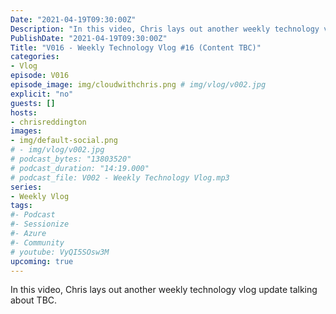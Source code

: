 ```yaml
---
Date: "2021-04-19T09:30:00Z"
Description: "In this video, Chris lays out another weekly technology vlog update talking about TBC"
PublishDate: "2021-04-19T09:30:00Z"
Title: "V016 - Weekly Technology Vlog #16 (Content TBC)"
categories:
- Vlog
episode: V016
episode_image: img/cloudwithchris.png # img/vlog/v002.jpg
explicit: "no"
guests: []
hosts:
- chrisreddington
images:
- img/default-social.png
# - img/vlog/v002.jpg
# podcast_bytes: "13803520"
# podcast_duration: "14:19.000"
# podcast_file: V002 - Weekly Technology Vlog.mp3
series:
- Weekly Vlog
tags:
#- Podcast
#- Sessionize
#- Azure
#- Community
# youtube: VyQI5SOsw3M
upcoming: true
---
```

In this video, Chris lays out another weekly technology vlog update talking about TBC.